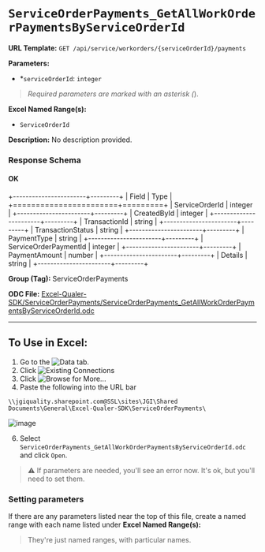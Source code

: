 # `ServiceOrderPayments_GetAllWorkOrderPaymentsByServiceOrderId`

**URL Template:**
`GET /api/service/workorders/{serviceOrderId}/payments`

**Parameters:**
- *`serviceOrderId`: `integer`


> *Required parameters are marked with an asterisk (*).

**Excel Named Range(s):**
- `ServiceOrderId`


**Description:**
No description provided.

### Response Schema

#### OK
+-----------------------+---------+
| Field                 | Type    |
+=======================+=========+
| ServiceOrderId        | integer |
+-----------------------+---------+
| CreatedById           | integer |
+-----------------------+---------+
| TransactionId         | string  |
+-----------------------+---------+
| TransactionStatus     | string  |
+-----------------------+---------+
| PaymentType           | string  |
+-----------------------+---------+
| ServiceOrderPaymentId | integer |
+-----------------------+---------+
| PaymentAmount         | number  |
+-----------------------+---------+
| Details               | string  |
+-----------------------+---------+

**Group (Tag):**
ServiceOrderPayments

**ODC File:**
[Excel-Qualer-SDK/ServiceOrderPayments/ServiceOrderPayments_GetAllWorkOrderPaymentsByServiceOrderId.odc](https://github.com/Johnson-Gage-Inspection-Inc/qualer-sdk-odc/blob/main/Excel-Qualer-SDK/ServiceOrderPayments/ServiceOrderPayments_GetAllWorkOrderPaymentsByServiceOrderId.odc)

---

To Use in Excel:
---

1. Go to the ![`Data`](https://github.com/user-attachments/assets/da437a70-57b3-4c5b-bb01-4910ece19ed1)
 tab.
3. Click ![Existing Connections](https://github.com/user-attachments/assets/a2f1ed67-b2e0-4c23-ac90-68c870e60289)
4. Click ![`Browse for More...`](https://github.com/user-attachments/assets/8e698494-6865-41e7-b6fa-043aea81809a)
5. Paste the following into the URL bar
```
\\jgiquality.sharepoint.com@SSL\sites\JGI\Shared Documents\General\Excel-Qualer-SDK\ServiceOrderPayments\
```

![image](https://github.com/user-attachments/assets/1e1a8d87-0377-446d-aaf5-d78562991db3)

6. Select `ServiceOrderPayments_GetAllWorkOrderPaymentsByServiceOrderId.odc` and click `Open`.

> ⚠️ If parameters are needed, you'll see an error now. It's ok, but you'll need to set them.

### Setting parameters
If there are any parameters listed near the top of this file, create a named range with each name listed under **Excel Named Range(s):**
> They're just named ranges, with particular names.
